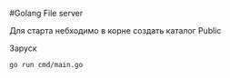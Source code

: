 #Golang File server

Для старта небходимо в корне создать каталог Public

Заруск

```
go run cmd/main.go
```

